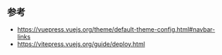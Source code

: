 ## 参考

- https://vuepress.vuejs.org/theme/default-theme-config.html#navbar-links
- https://vitepress.vuejs.org/guide/deploy.html